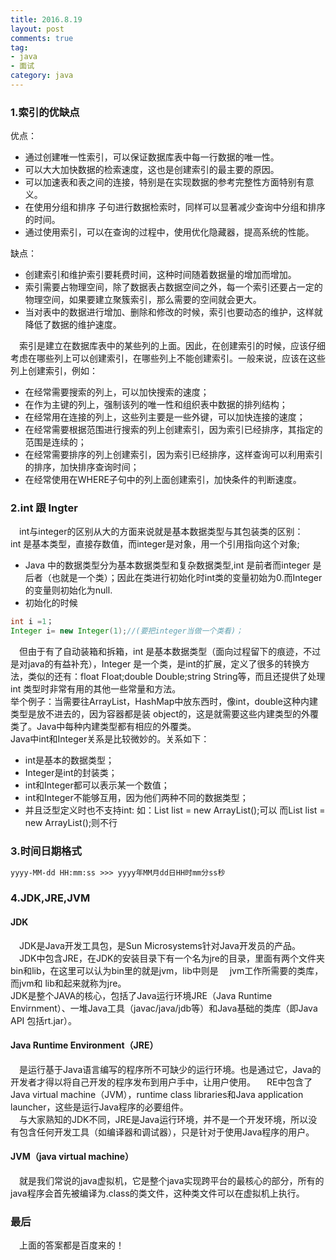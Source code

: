 ```yaml
---
title: 2016.8.19
layout: post
comments: true
tag: 
- java
- 面试
category: java
---
```


### 1.索引的优缺点
优点：  
* 通过创建唯一性索引，可以保证数据库表中每一行数据的唯一性。   
* 可以大大加快数据的检索速度，这也是创建索引的最主要的原因。   
* 可以加速表和表之间的连接，特别是在实现数据的参考完整性方面特别有意义。   
* 在使用分组和排序 子句进行数据检索时，同样可以显著减少查询中分组和排序的时间。  
* 通过使用索引，可以在查询的过程中，使用优化隐藏器，提高系统的性能。    
<!-- more -->
缺点：
* 创建索引和维护索引要耗费时间，这种时间随着数据量的增加而增加。  
* 索引需要占物理空间，除了数据表占数据空间之外，每一个索引还要占一定的物理空间，如果要建立聚簇索引，那么需要的空间就会更大。 
* 当对表中的数据进行增加、删除和修改的时候，索引也要动态的维护，这样就降低了数据的维护速度。 

&ensp;&ensp;索引是建立在数据库表中的某些列的上面。因此，在创建索引的时候，应该仔细考虑在哪些列上可以创建索引，在哪些列上不能创建索引。一般来说，应该在这些列上创建索引，例如： 
* 在经常需要搜索的列上，可以加快搜索的速度； 
* 在作为主键的列上，强制该列的唯一性和组织表中数据的排列结构； 
* 在经常用在连接的列上，这些列主要是一些外键，可以加快连接的速度；
* 在经常需要根据范围进行搜索的列上创建索引，因为索引已经排序，其指定的范围是连续的；  
* 在经常需要排序的列上创建索引，因为索引已经排序，这样查询可以利用索引的排序，加快排序查询时间； 
* 在经常使用在WHERE子句中的列上面创建索引，加快条件的判断速度。

### 2.int 跟 Ingter
&ensp;&ensp;int与integer的区别从大的方面来说就是基本数据类型与其包装类的区别：  
int 是基本类型，直接存数值，而integer是对象，用一个引用指向这个对象;
* Java 中的数据类型分为基本数据类型和复杂数据类型,int 是前者而integer 是后者（也就是一个类）；因此在类进行初始化时int类的变量初始为0.而Integer的变量则初始化为null.
* 初始化的时候
```java
int i =1；
Integer i= new Integer(1);//(要把integer当做一个类看)；
```
&ensp;&ensp;但由于有了自动装箱和拆箱，int 是基本数据类型（面向过程留下的痕迹，不过是对java的有益补充），Integer 是一个类，是int的扩展，定义了很多的转换方法，类似的还有：float Float;double Double;string String等，而且还提供了处理 int 类型时非常有用的其他一些常量和方法。   
举个例子：当需要往ArrayList，HashMap中放东西时，像int，double这种内建类型是放不进去的，因为容器都是装 object的，这是就需要这些内建类型的外覆类了。Java中每种内建类型都有相应的外覆类。  
Java中int和Integer关系是比较微妙的。关系如下：
* int是基本的数据类型；
* Integer是int的封装类；
* int和Integer都可以表示某一个数值；
* int和Integer不能够互用，因为他们两种不同的数据类型；
* 并且泛型定义时也不支持int: 如：List<Integer> list = new ArrayList<Integer>();可以  而List<int> list = new ArrayList<int>();则不行

### 3.时间日期格式
```xml
yyyy-MM-dd HH:mm:ss >>> yyyy年MM月dd日HH时mm分ss秒
```
### 4.JDK,JRE,JVM
#### JDK
&ensp;&ensp;JDK是Java开发工具包，是Sun Microsystems针对Java开发员的产品。   
&ensp;&ensp;JDK中包含JRE，在JDK的安装目录下有一个名为jre的目录，里面有两个文件夹bin和lib，在这里可以认为bin里的就是jvm，lib中则是
&ensp;&ensp;jvm工作所需要的类库，而jvm和 lib和起来就称为jre。  
JDK是整个JAVA的核心，包括了Java运行环境JRE（Java Runtime Envirnment）、一堆Java工具（javac/java/jdb等）和Java基础的类库（即Java API 包括rt.jar）。  
#### Java Runtime Environment（JRE）
&ensp;&ensp;是运行基于Java语言编写的程序所不可缺少的运行环境。也是通过它，Java的开发者才得以将自己开发的程序发布到用户手中，让用户使用。
&ensp;&ensp;RE中包含了Java virtual machine（JVM），runtime class libraries和Java application    launcher，这些是运行Java程序的必要组件。  
&ensp;&ensp;与大家熟知的JDK不同，JRE是Java运行环境，并不是一个开发环境，所以没有包含任何开发工具（如编译器和调试器），只是针对于使用Java程序的用户。   
#### JVM（java virtual machine）
&ensp;&ensp;就是我们常说的java虚拟机，它是整个java实现跨平台的最核心的部分，所有的java程序会首先被编译为.class的类文件，这种类文件可以在虚拟机上执行。
### 最后
&ensp;&ensp;上面的答案都是百度来的！
